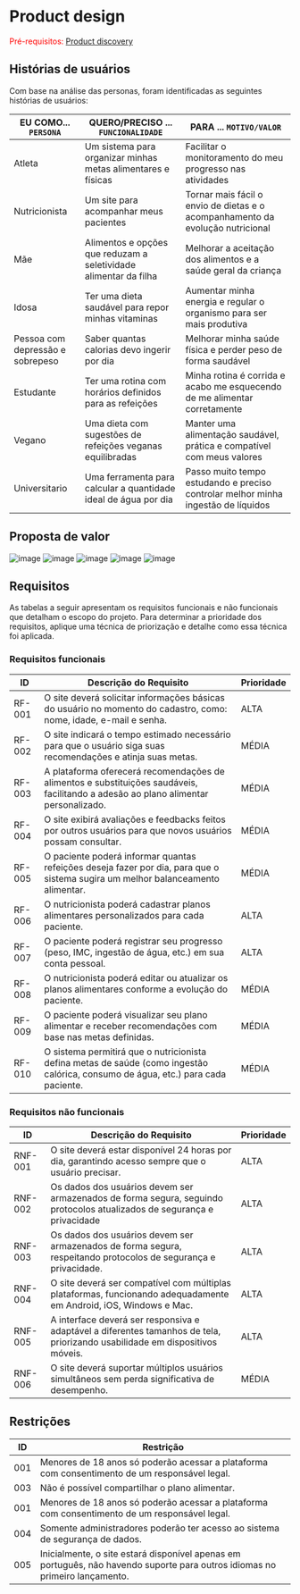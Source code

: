 # Product design

<span style="color:red">Pré-requisitos: <a href="02-Product-discovery.md"> Product discovery</a></span>

## Histórias de usuários

Com base na análise das personas, foram identificadas as seguintes histórias de usuários:

|EU COMO... `PERSONA`| QUERO/PRECISO ... `FUNCIONALIDADE` |PARA ... `MOTIVO/VALOR`                 |
|--------------------|------------------------------------|----------------------------------------|
| Atleta | 	Um sistema para organizar minhas metas alimentares e físicas | Facilitar o monitoramento do meu progresso nas atividades |
| Nutricionista | 	Um site para acompanhar meus pacientes | Tornar mais fácil o envio de dietas e o acompanhamento da evolução nutricional |
| Mãe | 	Alimentos e opções que reduzam a seletividade alimentar da filha | Melhorar a aceitação dos alimentos e a saúde geral da criança |
| Idosa | Ter uma dieta saudável para repor minhas vitaminas | Aumentar minha energia e regular o organismo para ser mais produtiva |
| Pessoa com depressão e sobrepeso | Saber quantas calorias devo ingerir por dia | Melhorar minha saúde física e perder peso de forma saudável |
| Estudante | Ter uma rotina com horários definidos para as refeições | Minha rotina é corrida e acabo me esquecendo de me alimentar corretamente |
| Vegano | Uma dieta com sugestões de refeições veganas equilibradas | Manter uma alimentação saudável, prática e compatível com meus valores |
| Universitario | 	Uma ferramenta para calcular a quantidade ideal de água por dia | Passo muito tempo estudando e preciso controlar melhor minha ingestão de líquidos |


## Proposta de valor

![image](https://github.com/user-attachments/assets/f59f3a3c-ab88-4967-b4dc-eba73f768321)
![image](https://github.com/user-attachments/assets/4725aca3-999a-4764-9070-2b7507eff875)
![image](https://github.com/user-attachments/assets/6e4f2b75-15f0-4be9-aa81-f843f7896ea4)
![image](https://github.com/user-attachments/assets/8759120d-6f54-40bc-a5c2-24c38571a892)
![image](https://github.com/user-attachments/assets/d961bbb9-e74a-449b-9ebb-2d2327a04997)

## Requisitos

As tabelas a seguir apresentam os requisitos funcionais e não funcionais que detalham o escopo do projeto. Para determinar a prioridade dos requisitos, aplique uma técnica de priorização e detalhe como essa técnica foi aplicada.

### Requisitos funcionais

| ID     | Descrição do Requisito                                   | Prioridade |
| ------ | ---------------------------------------------------------- | ---------- |
| RF-001 | O site deverá solicitar informações básicas do usuário no momento do cadastro, como: nome, idade, e-mail e senha. | ALTA |
| RF-002 | O site indicará o tempo estimado necessário para que o usuário siga suas recomendações e atinja suas metas.  | MÉDIA |
| RF-003 | A plataforma oferecerá recomendações de alimentos e substituições saudáveis, facilitando a adesão ao plano alimentar personalizado. | MÉDIA | 
| RF-004 | O site exibirá avaliações e feedbacks feitos por outros usuários para que novos usuários possam consultar. | MÉDIA |
| RF-005 | O paciente poderá informar quantas refeições deseja fazer por dia, para que o sistema sugira um melhor balanceamento alimentar. | MÉDIA |
| RF-006 | O nutricionista poderá cadastrar planos alimentares personalizados para cada paciente. | ALTA |
| RF-007 | O paciente poderá registrar seu progresso (peso, IMC, ingestão de água, etc.) em sua conta pessoal. | ALTA |
| RF-008 | O nutricionista poderá editar ou atualizar os planos alimentares conforme a evolução do paciente. | MÉDIA |
| RF-009 | O paciente poderá visualizar seu plano alimentar e receber recomendações com base nas metas definidas. | MÉDIA |
| RF-010 | O sistema permitirá que o nutricionista defina metas de saúde (como ingestão calórica, consumo de água, etc.) para cada paciente. | MÉDIA |
 
### Requisitos não funcionais

| ID      | Descrição do Requisito                                                              | Prioridade |
| ------- | ------------------------------------------------------------------------------------- | ---------- |
| RNF-001 | O site deverá estar disponível 24 horas por dia, garantindo acesso sempre que o usuário precisar. | ALTA   |
| RNF-002 | Os dados dos usuários devem ser armazenados de forma segura, seguindo protocolos atualizados de segurança e privacidade | ALTA |
| RNF-003 | Os dados dos usuários devem ser armazenados de forma segura, respeitando protocolos de segurança e privacidade. | ALTA |
| RNF-004 | O site deverá ser compatível com múltiplas plataformas, funcionando adequadamente em Android, iOS, Windows e Mac. | ALTA |
| RNF-005 | A interface deverá ser responsiva e adaptável a diferentes tamanhos de tela, priorizando usabilidade em dispositivos móveis. | ALTA |
| RNF-006 | O site deverá suportar múltiplos usuários simultâneos sem perda significativa de desempenho. | MÉDIA |

## Restrições

|ID| Restrição                                             |
|--|-------------------------------------------------------|
|001| Menores de 18 anos só poderão acessar a plataforma com consentimento de um responsável legal. |
|003| Não é possível compartilhar o plano alimentar. |
|001| Menores de 18 anos só poderão acessar a plataforma com consentimento de um responsável legal. |
|004| Somente administradores poderão ter acesso ao sistema de segurança de dados. |
|005| Inicialmente, o site estará disponível apenas em português, não havendo suporte para outros idiomas no primeiro lançamento. |
